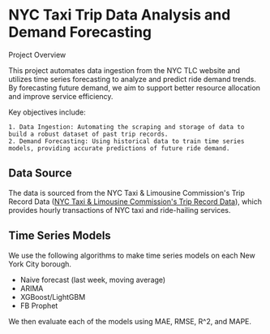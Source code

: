 # NYC Taxi Trip Data Analysis and Demand Forecasting

Project Overview

This project automates data ingestion from the NYC TLC website and utilizes time series forecasting to analyze and predict ride demand trends. By forecasting future demand, we aim to support better resource allocation and improve service efficiency.

Key objectives include:

    1. Data Ingestion: Automating the scraping and storage of data to build a robust dataset of past trip records.
    2. Demand Forecasting: Using historical data to train time series models, providing accurate predictions of future ride demand.

## Data Source

The data is sourced from the NYC Taxi & Limousine Commission's Trip Record Data ([NYC Taxi & Limousine Commission's Trip Record Data](https://www.nyc.gov/site/tlc/about/tlc-trip-record-data.page)), which provides hourly transactions of NYC taxi and ride-hailing services. 

## Time Series Models

We use the following algorithms to make time series models on each New York City borough. 
* Naive forecast (last week, moving average)
* ARIMA
* XGBoost/LightGBM
* FB Prophet

We then evaluate each of the models using MAE, RMSE, R^2, and MAPE.